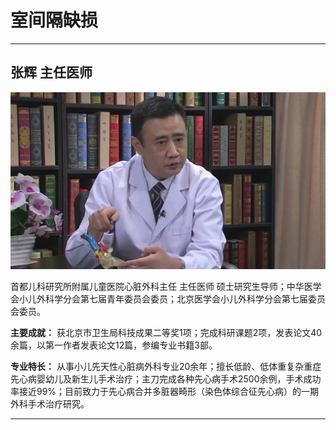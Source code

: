 # 室间隔缺损

---

## 张辉 主任医师

![1679378662451](image/c06_055/1679378662451.png)


首都儿科研究所附属儿童医院心脏外科主任 主任医师 硕士研究生导师；中华医学会小儿外科学分会第七届青年委员会委员；北京医学会小儿外科学分会第七届委员会委员。

**主要成就：** 获北京市卫生局科技成果二等奖1项；完成科研课题2项，发表论文40余篇，以第一作者发表论文12篇，参编专业书籍3部。


**专业特长：** 从事小儿先天性心脏病外科专业20余年；擅长低龄、低体重复杂重症先心病婴幼儿及新生儿手术治疗；主刀完成各种先心病手术2500余例，手术成功率接近99%；目前致力于先心病合并多脏器畸形（染色体综合征先心病）的一期外科手术治疗研究。

---
